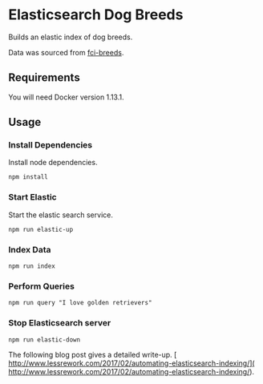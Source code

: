 # Elasticsearch Dog Breeds

Builds an elastic index of dog breeds.

Data was sourced from [fci-breeds](https://github.com/paiv/fci-breeds).

## Requirements
You will need Docker version 1.13.1.

## Usage

### Install Dependencies
Install node dependencies.

`npm install`

### Start Elastic
Start the elastic search service.

`npm run elastic-up`

### Index Data
`npm run index`

### Perform Queries
`npm run query "I love golden retrievers"`

### Stop Elasticsearch server
`npm run elastic-down`

The following blog post gives a detailed write-up.
[ http://www.lessrework.com/2017/02/automating-elasticsearch-indexing/]( http://www.lessrework.com/2017/02/automating-elasticsearch-indexing/).
